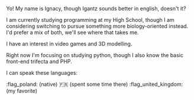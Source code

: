 Yo! My name is Ignacy, though Igantz sounds better in english, doesn't it?

I am currently studying programming at my High School, though I am considering switching to pursue something more biology-oriented instead.
I'd prefer a mix of both, we'll see where that takes me.

I have an interest in video games and 3D modelling.

Right now I'm focusing on studying python, though I also know the basic front-end trifecta and PHP.

I can speak these languages:

:flag_poland: (native)
🇫🇷 (spent some time there)
:flag_united_kingdom: (my favorite)
